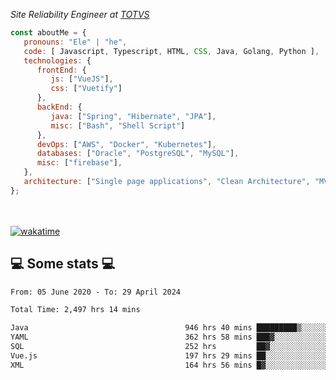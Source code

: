 <p><em>Site Reliability Engineer at <a href="https://www.totvs.com/">TOTVS</a></br>
</em></p>


```javascript
const aboutMe = {
   pronouns: "Ele" | "he",
   code: [ Javascript, Typescript, HTML, CSS, Java, Golang, Python ],
   technologies: {
      frontEnd: {
         js: ["VueJS"],
         css: ["Vuetify"]
      },
      backEnd: {
         java: ["Spring", "Hibernate", "JPA"],
         misc: ["Bash", "Shell Script"]
      },
      devOps: ["AWS", "Docker", "Kubernetes"],
      databases: ["Oracle", "PostgreSQL", "MySQL"],
      misc: ["firebase"],
   },
   architecture: ["Single page applications", "Clean Architecture", "MVC", "Microservices"],
};
```
</br></br>
[![wakatime](https://wakatime.com/badge/user/a3a8ed06-d304-4d6b-bc86-4adc418cdea7.svg)](https://wakatime.com/@a3a8ed06-d304-4d6b-bc86-4adc418cdea7)
<h2>💻 Some stats 💻</h2>

<!--START_SECTION:waka-->

```txt
From: 05 June 2020 - To: 29 April 2024

Total Time: 2,497 hrs 14 mins

Java                                   946 hrs 40 mins █████████▒░░░░░░░░░░░░░░░   37.91 %
YAML                                   362 hrs 58 mins ███▓░░░░░░░░░░░░░░░░░░░░░   14.54 %
SQL                                    252 hrs         ██▓░░░░░░░░░░░░░░░░░░░░░░   10.09 %
Vue.js                                 197 hrs 29 mins ██░░░░░░░░░░░░░░░░░░░░░░░   07.91 %
XML                                    164 hrs 56 mins █▓░░░░░░░░░░░░░░░░░░░░░░░   06.61 %
```

<!--END_SECTION:waka-->
